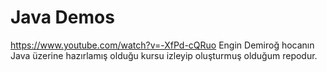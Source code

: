 # Java Demos
 
https://www.youtube.com/watch?v=-XfPd-cQRuo Engin Demiroğ hocanın Java üzerine hazırlamış olduğu kursu izleyip oluşturmuş olduğum repodur.
